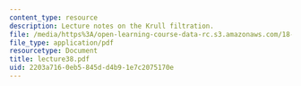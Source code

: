 ```yaml
---
content_type: resource
description: Lecture notes on the Krull filtration.
file: /media/https%3A/open-learning-course-data-rc.s3.amazonaws.com/18-917-topics-in-algebraic-topology-the-sullivan-conjecture-fall-2007/2203a7160eb5845dd4b91e7c2075170e_lecture38.pdf
file_type: application/pdf
resourcetype: Document
title: lecture38.pdf
uid: 2203a716-0eb5-845d-d4b9-1e7c2075170e
---
```


